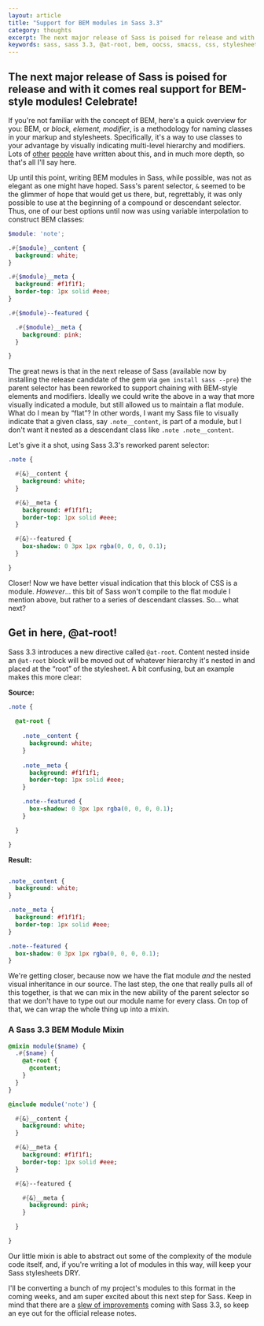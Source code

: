 ```yaml
---
layout: article
title: "Support for BEM modules in Sass 3.3"
category: thoughts
excerpt: The next major release of Sass is poised for release and with it comes real support for BEM-style modules!
keywords: sass, sass 3.3, @at-root, bem, oocss, smacss, css, stylesheets
---
```


## The next major release of Sass is poised for release and with it comes real support for BEM-style modules! Celebrate!

If you're not familiar with the concept of BEM, here's a quick overview for you: BEM, or *block, element, modifier*, is a methodology for naming classes in your markup and stylesheets. Specifically, it's a way to use classes to your advantage by visually indicating multi-level hierarchy and modifiers. Lots of [other](http://csswizardry.com/2013/01/mindbemding-getting-your-head-round-bem-syntax/) [people](http://coding.smashingmagazine.com/2012/04/16/a-new-front-end-methodology-bem/) have written about this, and in much more depth, so that's all I'll say here.

Up until this point, writing BEM modules in Sass, while possible, was not as elegant as one might have hoped. Sass's parent selector, ```&``` seemed to be the glimmer of hope that would get us there, but, regrettably, it was only possible to use at the beginning of a compound or descendant selector. Thus, one of our best options until now was using variable interpolation to construct BEM classes:

``` scss
$module: 'note';

.#{$module}__content {
  background: white;
}

.#{$module}__meta {
  background: #f1f1f1;
  border-top: 1px solid #eee;
}

.#{$module}--featured {

  .#{$module}__meta {
    background: pink;
  }

}
```

The great news is that in the next release of Sass (available now by installing the release candidate of the gem via ```gem install sass --pre```) the parent selector has been reworked to support chaining with BEM-style elements and modifiers. Ideally we could write the above in a way that more visually indicated a module, but still allowed us to maintain a flat module. What do I mean by “flat”? In other words, I want my Sass file to visually indicate that a given class, say ```.note__content```, is part of a module, but I don't want it nested as a descendant class like ```.note .note__content```.

Let's give it a shot, using Sass 3.3's reworked parent selector:

``` sass
.note {

  #{&}__content {
    background: white; 
  }

  #{&}__meta {
    background: #f1f1f1;
    border-top: 1px solid #eee;
  }

  #{&}--featured {
    box-shadow: 0 3px 1px rgba(0, 0, 0, 0.1);
  }

}
```

Closer! Now we have better visual indication that this block of CSS is a module. *However*... this bit of Sass won't compile to the flat module I mention above, but rather to a series of descendant classes. So... what next? 

## Get in here, @at-root!

Sass 3.3 introduces a new directive called ```@at-root```. Content nested inside an ```@at-root``` block will be moved out of whatever hierarchy it's nested in and placed at the “root” of the stylesheet. A bit confusing, but an example makes this more clear:

**Source:**

``` sass
.note {
  
  @at-root {
    
    .note__content {
      background: white;
    }
  
    .note__meta {
      background: #f1f1f1;
      border-top: 1px solid #eee;
    }

    .note--featured {
      box-shadow: 0 3px 1px rgba(0, 0, 0, 0.1);
    }

  }

}
```

**Result:**

``` css

.note__content {
  background: white;
}

.note__meta {
  background: #f1f1f1;
  border-top: 1px solid #eee;
}

.note--featured {
  box-shadow: 0 3px 1px rgba(0, 0, 0, 0.1);
}

```

We're getting closer, because now we have the flat module *and* the nested visual inheritance in our source. The last step, the one that really pulls all of this together, is that we can mix in the new ability of the parent selector so that we don't have to type out our module name for every class. On top of that, we can wrap the whole thing up into a mixin.

### A Sass 3.3 BEM Module Mixin

``` sass
@mixin module($name) {
  .#{$name} {
    @at-root {
      @content;
    }
  }
}

@include module('note') {

  #{&}__content {
    background: white;
  }

  #{&}__meta {
    background: #f1f1f1;
    border-top: 1px solid #eee;
  }

  #{&}--featured {

    #{&}__meta {
      background: pink;
    }

  } 

}
```

Our little mixin is able to abstract out some of the complexity of the module code itself, and, if you're writing a lot of modules in this way, will keep your Sass stylesheets DRY.

I'll be converting a bunch of my project's modules to this format in the coming weeks, and am super excited about this next step for Sass. Keep in mind that there are a [slew of improvements](http://davidwalsh.name/future-sass) coming with Sass 3.3, so keep an eye out for the official release notes.